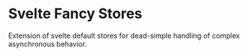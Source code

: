 # Svelte Fancy Stores

Extension of svelte default stores for dead-simple handling of complex asynchronous behavior.
